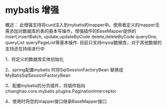 # mybatis 增强

概述：
此增强支持将curd注入到mybatis的mapper中。使用者定义的mapper无需添加对数据库的表的基本写操作。增强插件的BaseMapper提供的
insert,insertBatch,
update,updateByCode
delete,deleteByCode
queryOne,
queryList
queryPageList等基本操作.
目前只支持mysql数据库，对于其他数据的支持还在持续进行中


1、将定义的数据库实体初始化

2、spring配置mybatis 时将SqlSessionFactoryBean  替换成	MyBatisSqlSessionFactoryBean

3、配置mybatis的分页插件，将插件指向chianghao.core.mybatis.plugins.PaginationInterceptor

4、使用时将您的mapper接口继承BaseMapper接口

